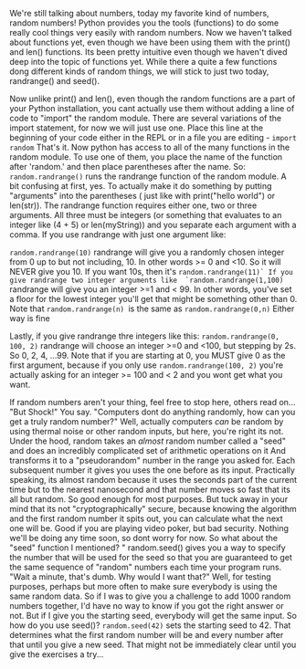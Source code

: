 We're still talking about numbers, today my favorite kind of numbers, random numbers!
Python provides you the tools (functions) to do some really cool things very easily with random numbers. Now we haven't talked about functions yet, even though we have been using them with the print() and len() functions. Its been pretty intuitive even though we haven't dived deep into the topic of functions yet. 
While there a quite a few functions dong different kinds of random things, we will stick to just two today, randrange() and seed(). 

Now unlike print() and len(), even though the random functions are a part of your Python installation, you cant actually use them without adding a line of code to "import" the random module. There are several variations of the import statement, for now we will just use one. Place this line at the beginning of your code either in the REPL or in a file you are editing -
```import random```
That's it. Now python has access to all of the many functions in the random module. To use one of them, you place the name of the function after 'random.' and then place parentheses after the name. So:
```random.randrange()```
runs the randrange function of the random module. A bit confusing at first, yes. To actually make it do something by putting "arguments" into the parentheses ( just like with print("hello world") or len(str)).
The randrange function requires either one, two or three arguments. All three must be integers (or something that evaluates to an integer like (4 + 5) or len(myString)) and you separate each argument with a comma. 
If you use randrange with just one argument like:

```random.randrange(10)```
randrange will give you a randomly chosen integer from 0 up to but not including, 10. In other words >= 0 and <10. So it will NEVER give you 10. If you want 10s, then it's
```random.randrange(11)`
If you give randrange two integer arguments like 
`random.randrange(1,100)```
randrange will give you an integer >=1 and < 99. In other words, you've set a floor for the lowest integer you'll get that might be  something other than 0. Note that 
```random.randrange(n) ```is the same as 
```random.randrange(0,n)``` 
Either way is fine

Lastly, if you give randrange thre integers like this:
```random.randrange(0, 100, 2)```
randrange will choose an integer >=0 and <100, but stepping by 2s. So 0, 2, 4, ...99. Note that if you are starting at 0, you MUST give 0 as the first argument, because if you only use 
```random.randrange(100, 2)```
you're actually asking for an integer >= 100 and < 2 and you wont get what you want.

If random numbers aren't your thing, feel free to stop here, others read on...
"But Shock!" You say. "Computers dont do anything randomly, how can you get a truly random number?"
Well, actually computers _can_ be random by using thermal noise or other random inputs, but here, you're right its not.  Under the hood, random takes an _almost_ random number called a "seed" and does an incredibly complicated set of arithmetic operations on it And transforms it to a "pseudorandom" number in the range you asked for. Each subsequent number it gives you uses the one before as its input. Practically speaking, its almost random because it uses the seconds part of the current time but to the nearest nanosecond and that number moves so fast that its all but random. 
So good enough for most purposes. But tuck away in your mind that its not "cryptographically" secure, because knowing the algorithm and the first random number it spits out, you can calculate what the next one will be. Good if you are playing video poker, but bad security. Nothing we'll be doing any time soon, so dont worry for now. 
So what about the "seed" function I mentioned? "
random.seed() gives you a way to specify the number that will be used for the seed so that you are guaranteed to get the same sequence of "random" numbers each time your program runs. 
"Wait a minute, that's dumb. Why would I want that?"
Well, for testing purposes, perhaps but more often to make sure everybody is using the same random data. So if I was to give you a challenge to add 1000 random numbers together, I'd have no way to know if you got the right answer or not. But if I give you the starting seed, everybody will get the same input. 
So how do you use seed()?
```random.seed(42)```
sets the starting seed to 42. That determines what the first random number will be and every number after that until you give a new seed.
That might not be immediately clear until you give the exercises a try...
